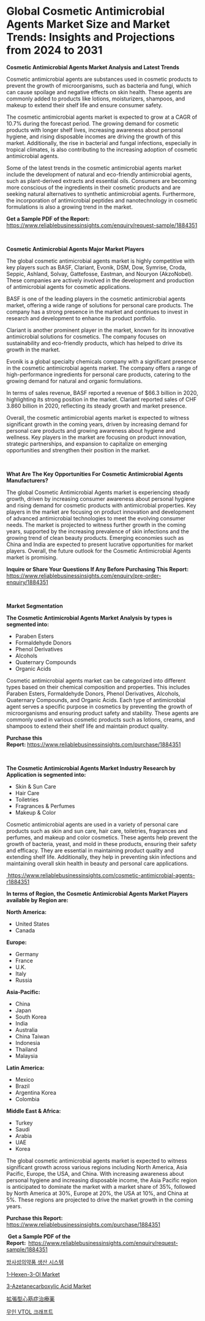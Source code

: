 <p><h1>Global Cosmetic Antimicrobial Agents Market Size and Market Trends: Insights and Projections from 2024 to 2031</h1></p><p><strong>Cosmetic Antimicrobial Agents Market Analysis and Latest Trends</strong></p>
<p><p>Cosmetic antimicrobial agents are substances used in cosmetic products to prevent the growth of microorganisms, such as bacteria and fungi, which can cause spoilage and negative effects on skin health. These agents are commonly added to products like lotions, moisturizers, shampoos, and makeup to extend their shelf life and ensure consumer safety.</p><p>The cosmetic antimicrobial agents market is expected to grow at a CAGR of 10.7% during the forecast period. The growing demand for cosmetic products with longer shelf lives, increasing awareness about personal hygiene, and rising disposable incomes are driving the growth of this market. Additionally, the rise in bacterial and fungal infections, especially in tropical climates, is also contributing to the increasing adoption of cosmetic antimicrobial agents.</p><p>Some of the latest trends in the cosmetic antimicrobial agents market include the development of natural and eco-friendly antimicrobial agents, such as plant-derived extracts and essential oils. Consumers are becoming more conscious of the ingredients in their cosmetic products and are seeking natural alternatives to synthetic antimicrobial agents. Furthermore, the incorporation of antimicrobial peptides and nanotechnology in cosmetic formulations is also a growing trend in the market.</p></p>
<p><strong>Get a Sample PDF of the Report:&nbsp;</strong> <a href="https://www.reliablebusinessinsights.com/enquiry/request-sample/1884351">https://www.reliablebusinessinsights.com/enquiry/request-sample/1884351</a></p>
<p>&nbsp;</p>
<p><strong>Cosmetic Antimicrobial Agents Major Market Players</strong></p>
<p><p>The global cosmetic antimicrobial agents market is highly competitive with key players such as BASF, Clariant, Evonik, DSM, Dow, Symrise, Croda, Seppic, Ashland, Solvay, Gattefosse, Eastman, and Nouryon (AkzoNobel). These companies are actively involved in the development and production of antimicrobial agents for cosmetic applications.</p><p>BASF is one of the leading players in the cosmetic antimicrobial agents market, offering a wide range of solutions for personal care products. The company has a strong presence in the market and continues to invest in research and development to enhance its product portfolio.</p><p>Clariant is another prominent player in the market, known for its innovative antimicrobial solutions for cosmetics. The company focuses on sustainability and eco-friendly products, which has helped to drive its growth in the market.</p><p>Evonik is a global specialty chemicals company with a significant presence in the cosmetic antimicrobial agents market. The company offers a range of high-performance ingredients for personal care products, catering to the growing demand for natural and organic formulations.</p><p>In terms of sales revenue, BASF reported a revenue of $66.3 billion in 2020, highlighting its strong position in the market. Clariant reported sales of CHF 3.860 billion in 2020, reflecting its steady growth and market presence.</p><p>Overall, the cosmetic antimicrobial agents market is expected to witness significant growth in the coming years, driven by increasing demand for personal care products and growing awareness about hygiene and wellness. Key players in the market are focusing on product innovation, strategic partnerships, and expansion to capitalize on emerging opportunities and strengthen their position in the market.</p></p>
<p>&nbsp;</p>
<p><strong>What Are The Key Opportunities For Cosmetic Antimicrobial Agents Manufacturers?</strong></p>
<p><p>The global Cosmetic Antimicrobial Agents market is experiencing steady growth, driven by increasing consumer awareness about personal hygiene and rising demand for cosmetic products with antimicrobial properties. Key players in the market are focusing on product innovation and development of advanced antimicrobial technologies to meet the evolving consumer needs. The market is projected to witness further growth in the coming years, supported by the increasing prevalence of skin infections and the growing trend of clean beauty products. Emerging economies such as China and India are expected to present lucrative opportunities for market players. Overall, the future outlook for the Cosmetic Antimicrobial Agents market is promising.</p></p>
<p><strong>Inquire or Share Your Questions If Any Before Purchasing This Report:</strong> <a href="https://www.reliablebusinessinsights.com/enquiry/pre-order-enquiry/1884351">https://www.reliablebusinessinsights.com/enquiry/pre-order-enquiry/1884351</a></p>
<p>&nbsp;</p>
<p><strong>Market Segmentation</strong></p>
<p><strong>The Cosmetic Antimicrobial Agents Market Analysis by types is segmented into:</strong></p>
<p><ul><li>Paraben Esters</li><li>Formaldehyde Donors</li><li>Phenol Derivatives</li><li>Alcohols</li><li>Quaternary Compounds</li><li>Organic Acids</li></ul></p>
<p><p>Cosmetic antimicrobial agents market can be categorized into different types based on their chemical composition and properties. This includes Paraben Esters, Formaldehyde Donors, Phenol Derivatives, Alcohols, Quaternary Compounds, and Organic Acids. Each type of antimicrobial agent serves a specific purpose in cosmetics by preventing the growth of microorganisms and ensuring product safety and stability. These agents are commonly used in various cosmetic products such as lotions, creams, and shampoos to extend their shelf life and maintain product quality.</p></p>
<p><strong>Purchase this Report:&nbsp;</strong><a href="https://www.reliablebusinessinsights.com/purchase/1884351">https://www.reliablebusinessinsights.com/purchase/1884351</a></p>
<p>&nbsp;</p>
<p><strong>The Cosmetic Antimicrobial Agents Market Industry Research by Application is segmented into:</strong></p>
<p><ul><li>Skin & Sun Care</li><li>Hair Care</li><li>Toiletries</li><li>Fragrances & Perfumes</li><li>Makeup & Color</li></ul></p>
<p><p>Cosmetic antimicrobial agents are used in a variety of personal care products such as skin and sun care, hair care, toiletries, fragrances and perfumes, and makeup and color cosmetics. These agents help prevent the growth of bacteria, yeast, and mold in these products, ensuring their safety and efficacy. They are essential in maintaining product quality and extending shelf life. Additionally, they help in preventing skin infections and maintaining overall skin health in beauty and personal care applications.</p></p>
<p><a href="https://www.reliablebusinessinsights.com/cosmetic-antimicrobial-agents-r1884351">&nbsp;https://www.reliablebusinessinsights.com/cosmetic-antimicrobial-agents-r1884351</a></p>
<p><strong>In terms of Region, the Cosmetic Antimicrobial Agents Market Players available by Region are:</strong></p>
<p>
    <p> <strong> North America: </strong>
        <ul>
            <li>United States</li>
            <li>Canada</li>
        </ul>
        </p> 
    <p> <strong> Europe: </strong>
        <ul>
            <li>Germany</li>
            <li>France</li>
            <li>U.K.</li>
            <li>Italy</li>
            <li>Russia</li>
        </ul>
        </p> 
    <p> <strong> Asia-Pacific: </strong>
        <ul>
            <li>China</li>
            <li>Japan</li>
            <li>South Korea</li>
            <li>India</li>
            <li>Australia</li>
            <li>China Taiwan</li>
            <li>Indonesia</li>
            <li>Thailand</li>
            <li>Malaysia</li>
        </ul>
        </p> 
    <p> <strong> Latin America: </strong>
        <ul>
            <li>Mexico</li>
            <li>Brazil</li>
            <li>Argentina Korea</li>
            <li>Colombia</li>
        </ul>
        </p> 
    <p> <strong> Middle East & Africa: </strong>
        <ul>
            <li>Turkey</li>
            <li>Saudi</li>
            <li>Arabia</li>
            <li>UAE</li>
            <li>Korea</li>
        </ul>
    </p>
    </p>
<p><p>The global cosmetic antimicrobial agents market is expected to witness significant growth across various regions including North America, Asia Pacific, Europe, the USA, and China. With increasing awareness about personal hygiene and increasing disposable income, the Asia Pacific region is anticipated to dominate the market with a market share of 35%, followed by North America at 30%, Europe at 20%, the USA at 10%, and China at 5%. These regions are projected to drive the market growth in the coming years.</p></p>
<p><strong>Purchase this Report: </strong><a href="https://www.reliablebusinessinsights.com/purchase/1884351">https://www.reliablebusinessinsights.com/purchase/1884351</a></p>
<p>&nbsp;<strong>Get a Sample PDF of the Report:&nbsp;&nbsp;</strong><a href="https://www.reliablebusinessinsights.com/enquiry/request-sample/1884351">https://www.reliablebusinessinsights.com/enquiry/request-sample/1884351</a></p>
<p><strong></strong></p>
<p><p><a href="https://github.com/Madalyell456456/Market-Research-Report-List-2/blob/main/2894840145037.md">방사성의약품 생산 시스템</a></p><p><a href="https://github.com/gladysalidde/Market-Research-Report-List-1/blob/main/1-hexen-3-ol-market.md">1-Hexen-3-Ol Market</a></p><p><a href="https://github.com/labibmmn112/Market-Research-Report-List-1/blob/main/3-azetanecarboxylic-acid-market.md">3-Azetanecarboxylic Acid Market</a></p><p><a href="https://github.com/joaejkdzgyljvo6/Market-Research-Report-List-2/blob/main/3655209138825.md">拡張型心筋症治療薬</a></p><p><a href="https://github.com/vs019sa3m8x/Market-Research-Report-List-2/blob/main/9619413145036.md">무인 VTOL 크래프트</a></p></p>